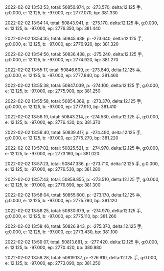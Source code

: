 2022-02-02 13:53:53, total: 50850.974, p: -273.570, delta:12.125 手, g:0.000, e: 12.125, b: -97.000, ep: 2777.070, bp: 381.330

2022-02-02 13:54:14, total: 50843.941, p: -275.170, delta:12.125 手, g:0.000, e: 12.125, b: -97.000, ep: 2776.350, bp: 381.440

2022-02-02 13:54:35, total: 50845.639, p: -273.640, delta:12.125 手, g:0.000, e: 12.125, b: -97.000, ep: 2776.920, bp: 381.320

2022-02-02 13:54:56, total: 50836.438, p: -275.240, delta:12.125 手, g:0.000, e: 12.125, b: -97.000, ep: 2774.920, bp: 381.270

2022-02-02 13:55:17, total: 50846.609, p: -273.840, delta:12.125 手, g:0.000, e: 12.125, b: -97.000, ep: 2777.840, bp: 381.460

2022-02-02 13:55:38, total: 50847.039, p: -274.100, delta:12.125 手, g:0.000, e: 12.125, b: -97.000, ep: 2775.900, bp: 381.250

2022-02-02 13:55:58, total: 50854.369, p: -273.370, delta:12.125 手, g:0.000, e: 12.125, b: -97.000, ep: 2777.910, bp: 381.410

2022-02-02 13:56:19, total: 50843.214, p: -274.530, delta:12.125 手, g:0.000, e: 12.125, b: -97.000, ep: 2776.430, bp: 381.370

2022-02-02 13:56:40, total: 50839.417, p: -274.490, delta:12.125 手, g:0.000, e: 12.125, b: -97.000, ep: 2775.270, bp: 381.220

2022-02-02 13:57:02, total: 50825.521, p: -274.970, delta:12.125 手, g:0.000, e: 12.125, b: -97.000, ep: 2773.190, bp: 381.020

2022-02-02 13:57:23, total: 50847.336, p: -273.710, delta:12.125 手, g:0.000, e: 12.125, b: -97.000, ep: 2776.530, bp: 381.280

2022-02-02 13:57:43, total: 50858.855, p: -273.510, delta:12.125 手, g:0.000, e: 12.125, b: -97.000, ep: 2776.890, bp: 381.300

2022-02-02 13:58:04, total: 50855.600, p: -273.170, delta:12.125 手, g:0.000, e: 12.125, b: -97.000, ep: 2775.790, bp: 381.120

2022-02-02 13:58:25, total: 50830.679, p: -274.970, delta:12.125 手, g:0.000, e: 12.125, b: -97.000, ep: 2775.110, bp: 381.260

2022-02-02 13:58:46, total: 50826.843, p: -275.370, delta:12.125 手, g:0.000, e: 12.125, b: -97.000, ep: 2773.430, bp: 381.100

2022-02-02 13:59:07, total: 50813.681, p: -277.420, delta:12.125 手, g:0.000, e: 12.125, b: -97.000, ep: 2770.420, bp: 380.980

2022-02-02 13:59:28, total: 50819.137, p: -276.910, delta:12.125 手, g:0.000, e: 12.125, b: -97.000, ep: 2773.090, bp: 381.250